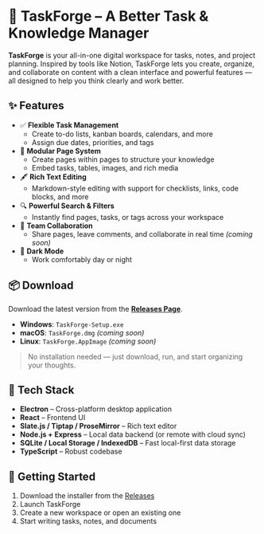 # 📝 TaskForge – A Better Task & Knowledge Manager

**TaskForge** is your all-in-one digital workspace for tasks, notes, and project planning. Inspired by tools like Notion, TaskForge lets you create, organize, and collaborate on content with a clean interface and powerful features — all designed to help you think clearly and work better.

## ✨ Features

- ✅ **Flexible Task Management**
  - Create to-do lists, kanban boards, calendars, and more
  - Assign due dates, priorities, and tags
- 🧱 **Modular Page System**
  - Create pages within pages to structure your knowledge
  - Embed tasks, tables, images, and rich media
- 🖋️ **Rich Text Editing**
  - Markdown-style editing with support for checklists, links, code blocks, and more
- 🔍 **Powerful Search & Filters**
  - Instantly find pages, tasks, or tags across your workspace
- 👥 **Team Collaboration**
  - Share pages, leave comments, and collaborate in real time *(coming soon)*
- 🌙 **Dark Mode**
  - Work comfortably day or night

## 📦 Download

Download the latest version from the [**Releases Page**](https://github.com/your-username/taskforge/releases).

- **Windows**: `TaskForge-Setup.exe`
- **macOS**: `TaskForge.dmg` *(coming soon)*
- **Linux**: `TaskForge.AppImage` *(coming soon)*

> No installation needed — just download, run, and start organizing your thoughts.

## 🧰 Tech Stack

- **Electron** – Cross-platform desktop application
- **React** – Frontend UI
- **Slate.js / Tiptap / ProseMirror** – Rich text editor
- **Node.js + Express** – Local data backend (or remote with cloud sync)
- **SQLite / Local Storage / IndexedDB** – Fast local-first data storage
- **TypeScript** – Robust codebase

## 📖 Getting Started

1. Download the installer from the [Releases](https://github.com/your-username/taskforge/releases)
2. Launch TaskForge
3. Create a new workspace or open an existing one
4. Start writing tasks, notes, and documents

